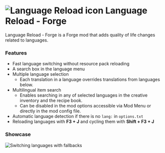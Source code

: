 # ![Language Reload icon](https://i.imgur.com/ooQGaC7.png) Language Reload - Forge

Language Reload - Forge is a Forge mod that adds quality of life changes related to languages.

### Features
- Fast language switching without resource pack reloading
- A search box in the language menu
- Multiple language selection
    - Each translation in a language overrides translations from languages below.
- Multilingual item search
    - Enables searching in any of selected languages in the creative inventory and the recipe book.
    - Can be disabled in the mod options accessible via Mod Menu or directly in the mod config file.
- Automatic language detection if there is no `lang:` in `options.txt`
- Reloading languages with **F3 + J** and cycling them with **Shift + F3 + J**

### Showcase
![Switching languages with fallbacks](https://i.imgur.com/Sb4YFCL.gif)
